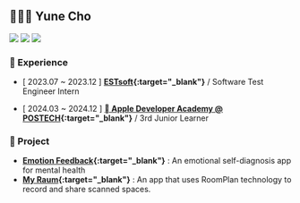 ## 👨🏻‍💻 Yune Cho

<a href="https://www.linkedin.com/in/yune-cho-2bbbb9225" target="_blank"><img src="https://img.shields.io/badge/LinkedIn-0A66C2?style=for-the-badge&logo=LinkedIn&logoColor=white"/></a>
<a href="https://picturehouse.github.io" target="_blank"><img src="https://img.shields.io/badge/GitHub Page-181717?style=for-the-badge&logo=GitHub&logoColor=white"/></a>
<a href="https://blog.naver.com/picture_house" target="_blank"><img src="https://img.shields.io/badge/Naver Blog-03C75A?style=for-the-badge&logo=Naver&logoColor=white"/></a>

### 💬 Experience

- [ 2023.07 ~ 2023.12 ] **[ESTsoft](https://estsoft.ai/){:target="_blank"}** / Software Test Engineer Intern

- [ 2024.03 ~ 2024.12 ] **[ Apple Developer Academy @ POSTECH](https://developeracademy.postech.ac.kr/){:target="_blank"}** / 3rd Junior Learner 

### 📂 Project
- **[Emotion Feedback](https://apps.apple.com/kr/app/emotion-feedback/id6480441483){:target="_blank"}** : An emotional self-diagnosis app for mental health
- **[My Raum](https://apps.apple.com/kr/app/my-raum/id6504674031){:target="_blank"}** : An app that uses RoomPlan technology to record and share scanned spaces.


